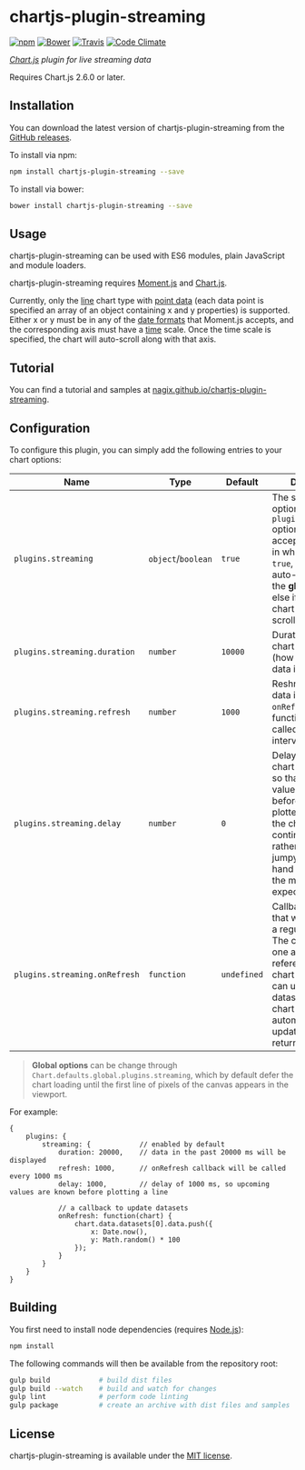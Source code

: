 # chartjs-plugin-streaming

[![npm](https://img.shields.io/npm/v/chartjs-plugin-streaming.svg?style=flat-square)](https://npmjs.com/package/chartjs-plugin-streaming) [![Bower](https://img.shields.io/bower/v/chartjs-plugin-streaming.svg?style=flat-square)](https://libraries.io/bower/chartjs-plugin-streaming) [![Travis](https://img.shields.io/travis/nagix/chartjs-plugin-streaming.svg?style=flat-square)](https://travis-ci.org/nagix/chartjs-plugin-streaming) [![Code Climate](https://img.shields.io/codeclimate/github/nagix/chartjs-plugin-streaming.svg?style=flat-square)](https://codeclimate.com/github/nagix/chartjs-plugin-streaming)

*[Chart.js](http://www.chartjs.org) plugin for live streaming data*

Requires Chart.js 2.6.0 or later.

## Installation

You can download the latest version of chartjs-plugin-streaming from the [GitHub releases](https://github.com/nagix/chartjs-plugin-streaming/releases/latest).

To install via npm:

```bash
npm install chartjs-plugin-streaming --save
```

To install via bower:

```bash
bower install chartjs-plugin-streaming --save
```

## Usage

chartjs-plugin-streaming can be used with ES6 modules, plain JavaScript and module loaders.

chartjs-plugin-streaming requires [Moment.js](http://momentjs.com/) and [Chart.js](http://www.chartjs.org).

Currently, only the [line](http://www.chartjs.org/docs/latest/charts/line.html) chart type with [point data](http://www.chartjs.org/docs/latest/charts/line.html#point) (each data point is specified an array of an object containing x and y properties) is supported. Either x or y must be in any of the [date formats](http://momentjs.com/docs/#/parsing/) that Moment.js accepts, and the corresponding axis must have a [time](http://www.chartjs.org/docs/latest/axes/cartesian/time.html) scale. Once the time scale is specified, the chart will auto-scroll along with that axis.

## Tutorial

You can find a tutorial and samples at [nagix.github.io/chartjs-plugin-streaming](https://nagix.github.io/chartjs-plugin-streaming).

## Configuration

To configure this plugin, you can simply add the following entries to your chart options:

| Name | Type | Default | Description |
| ---- | ---- | ------- | ----------- |
| `plugins.streaming` | `object`/`boolean` | `true` | The streaming options (see `plugins.streaming.*` options). Also accepts a boolean, in which case if `true`, the chart will auto-scroll using the **global options**, else if `false`, the chart will not auto-scroll.
| `plugins.streaming.duration` | `number` | `10000` | Duration of the chart in milliseconds (how much time of data it will show).
| `plugins.streaming.refresh` | `number` | `1000` | Reshresh interval of data in milliseconds. `onRefresh` callback function will be called at this interval.
| `plugins.streaming.delay` | `number` | `0` | Delay added to the chart in milliseconds so that upcoming values are known before lines are plotted. This makes the chart look like a continual stream rather than very jumpy on the right hand side. Specify the maximum expected delay.
| `plugins.streaming.onRefresh` | `function` | `undefined` | Callback function that will be called at a regular interval. The callback takes one argument, a reference to the chart object. You can update your datasets here. The chart will be automatically updated after returning.

> **Global options** can be change through `Chart.defaults.global.plugins.streaming`, which by default defer the chart loading until the first line of pixels of the canvas appears in the viewport.

For example:

```
{
    plugins: {
        streaming: {            // enabled by default
            duration: 20000,    // data in the past 20000 ms will be displayed
            refresh: 1000,      // onRefresh callback will be called every 1000 ms
            delay: 1000,        // delay of 1000 ms, so upcoming values are known before plotting a line

            // a callback to update datasets
            onRefresh: function(chart) {
                chart.data.datasets[0].data.push({
                    x: Date.now(),
                    y: Math.random() * 100
                });
            }
        }
    }
}
```

## Building

You first need to install node dependencies (requires [Node.js](https://nodejs.org/)):

```bash
npm install
```

The following commands will then be available from the repository root:

```bash
gulp build            # build dist files
gulp build --watch    # build and watch for changes
gulp lint             # perform code linting
gulp package          # create an archive with dist files and samples
```

## License

chartjs-plugin-streaming is available under the [MIT license](http://opensource.org/licenses/MIT).
